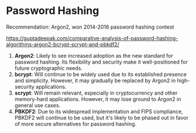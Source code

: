 # Password Hashing

Recommendation: Argon2, won 2014-2016 password hashing contest

https://guptadeepak.com/comparative-analysis-of-password-hashing-algorithms-argon2-bcrypt-scrypt-and-pbkdf2/

1. **Argon2**: Likely to see increased adoption as the new standard for password hashing. Its flexibility and security make it well-positioned for future cryptographic needs.
2. **bcrypt**: Will continue to be widely used due to its established presence and simplicity. However, it may gradually be replaced by Argon2 in high-security applications.
3. **scrypt**: Will remain relevant, especially in cryptocurrency and other memory-hard applications. However, it may lose ground to Argon2 in general use cases.
4. **PBKDF2**: Due to its widespread implementation and FIPS compliance, PBKDF2 will continue to be used, but it's likely to be phased out in favor of more secure alternatives for password hashing.